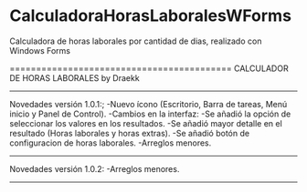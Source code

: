 # CalculadoraHorasLaboralesWForms
Calculadora de horas laborales por cantidad de dias, realizado con Windows Forms

==========================================
CALCULADOR DE HORAS LABORALES by Draekk
******************************************

Novedades versión 1.0.1:;
-Nuevo ícono (Escritorio, Barra de tareas, Menú inicio y Panel de Control).
-Cambios en la interfaz:
	-Se añadió la opción de seleccionar los valores en los resultados.
	-Se añadió mayor detalle en el resultado (Horas laborales y horas extras).
	-Se añadió botón de configuracion de horas laborales.
-Arreglos menores.
******************************************

Novedades versión 1.0.2:
-Arreglos menores.
******************************************
